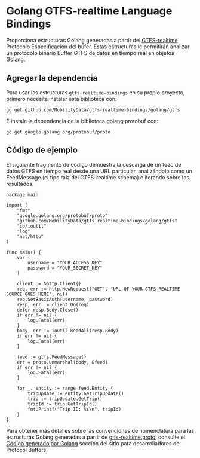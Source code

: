 # Golang GTFS-realtime Language Bindings

 Proporciona estructuras Golang generadas a partir del 
 [GTFS-realtime](https://github.com/google/transit/tree/master/gtfs-realtime) Protocolo 
 Especificación del búfer. Estas estructuras le permitirán analizar un protocolo binario 
 Buffer GTFS de datos en tiempo real en objetos Golang. 
 
## Agregar la dependencia 
 
 Para usar las estructuras `gtfs-realtime-bindings` en su propio proyecto, primero necesita 
 instalar esta biblioteca con: 
 
```
go get github.com/MobilityData/gtfs-realtime-bindings/golang/gtfs
```
 
 E instale la dependencia de la biblioteca golang protobuf con: 
```
go get google.golang.org/protobuf/proto
```
 
## Código de ejemplo 
 
 El siguiente fragmento de código demuestra la descarga de un feed de datos GTFS en tiempo real 
 desde una URL particular, analizándolo como un FeedMessage (el tipo raíz del GTFS-realtime schema) e iterando sobre los resultados. 
 
```golang
package main

import (
    "fmt"
    "google.golang.org/protobuf/proto"
    "github.com/MobilityData/gtfs-realtime-bindings/golang/gtfs"
    "io/ioutil"
    "log"
    "net/http"
)

func main() {
    var (
        username = "YOUR_ACCESS_KEY"
        password = "YOUR_SECRET_KEY"
    )

    client := &http.Client{}
    req, err := http.NewRequest("GET", "URL OF YOUR GTFS-REALTIME SOURCE GOES HERE", nil)
    req.SetBasicAuth(username, password)
    resp, err := client.Do(req)
    defer resp.Body.Close()
    if err != nil {
        log.Fatal(err)
    }
    body, err := ioutil.ReadAll(resp.Body)
    if err != nil {
        log.Fatal(err)
    }

    feed := gtfs.FeedMessage{}
    err = proto.Unmarshal(body, &feed)
    if err != nil {
        log.Fatal(err)
    }

    for _, entity := range feed.Entity {
        tripUpdate := entity.GetTripUpdate()
        trip := tripUpdate.GetTrip()
        tripId := trip.GetTripId()
        fmt.Printf("Trip ID: %s\n", tripId)
    }
}
```
 
 Para obtener más detalles sobre las convenciones de nomenclatura para las estructuras Golang generadas 
 a partir de 
 [gtfs-realtime.proto](https://github.com/google/transit/blob/master/gtfs-realtime/proto/gtfs-realtime.proto), 
 consulte el 
 [Código generado por Golang](https://developers.google.com/protocol-buffers/docs/reference/go-generated) 
 sección del sitio para desarrolladores de Protocol Buffers. 
